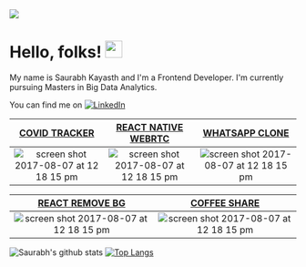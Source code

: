 <img src="https://mir-s3-cdn-cf.behance.net/project_modules/max_1200/79731568097599.5b50bca477735.jpg"/>

# Hello, folks! <img src="https://raw.githubusercontent.com/MartinHeinz/MartinHeinz/master/wave.gif" width="30px">
My name is Saurabh Kayasth and I'm a Frontend Developer. I'm currently pursuing Masters in Big Data Analytics.
<!-- Actual text -->

You can find me on [![LinkedIn][1.2]][1]

<!-- Icons -->

[1.2]: https://img.shields.io/badge/-LinkedIn-0e76a8?style=plastic&logo=linkedIn (LinkedIn icon without padding)

<!-- Links to your social media accounts -->

[1]: https://www.linkedin.com/in/saurabh-kayasth-684887148/

|[COVID TRACKER](https://github.com/Saurabh-kayasth/covid19) | [REACT NATIVE WEBRTC](https://github.com/Saurabh-kayasth/rn-webrtc) | [WHATSAPP CLONE](https://github.com/Saurabh-kayasth/whatsappClone) |
|:-------------------------------------:|:------------------------------:|:------------------------------:|
|<img alt="screen shot 2017-08-07 at 12 18 15 pm" src="https://user-images.githubusercontent.com/30195666/138108436-f3b8f831-42c9-4466-b4a5-4050ef886a94.png">|<img alt="screen shot 2017-08-07 at 12 18 15 pm" src="https://user-images.githubusercontent.com/30195666/138545952-b9ec402f-938a-460a-8099-0c48e7139fe2.png">|<img alt="screen shot 2017-08-07 at 12 18 15 pm" src="https://user-images.githubusercontent.com/30195666/138109205-2cdba463-4743-41ad-bc51-ee3a9b4c1053.png">|

|[REACT REMOVE BG](https://www.npmjs.com/package/react-remove-bg) |[COFFEE SHARE](https://coffee-share.vercel.app/) |
|:-------------------------------------:|:-------------------------------------:|
|<img alt="screen shot 2017-08-07 at 12 18 15 pm" src="https://user-images.githubusercontent.com/30195666/169681854-f29cab24-fc96-4385-86e8-704e8aff601b.png">|<img alt="screen shot 2017-08-07 at 12 18 15 pm" src="https://github.com/Saurabh-kayasth/saurabh-kayasth/assets/30195666/ba0986f0-3b62-442f-894f-4379d5e27abb">|

![Saurabh's github stats](https://github-readme-stats.vercel.app/api?username=saurabh-kayasth&show_icons=true&theme=dark&count_private=true&include_all_commits=true&hide_title=true&hide_border=true&bg_color=0,000000,12040d,190a1a,171228,051937&icon_color=ff5b77&text_color=e5e5e5&card_width=98%)
[![Top Langs](https://github-readme-stats.vercel.app/api/top-langs/?username=saurabh-kayasth&theme=dark&layout=compact&hide_border=true&bg_color=0,051937,171228,190a1a,12040d,000000)](https://github.com/saurabh-kayasth/github-readme-stats&text_color=e5e5e5)

<!--
**Saurabh-kayasth/saurabh-kayasth** is a ✨ _special_ ✨ repository because its `README.md` (this file) appears on your GitHub profile.

Here are some ideas to get you started:

- 🔭 I’m currently working on ...
- 🌱 I’m currently learning ...
- 👯 I’m looking to collaborate on ...
- 🤔 I’m looking for help with ...
- 💬 Ask me about ...
- 📫 How to reach me: ...
- 😄 Pronouns: ...
- ⚡ Fun fact: ...
-->
